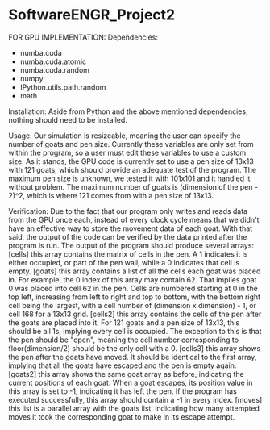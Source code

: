 # SoftwareENGR_Project2

FOR GPU IMPLEMENTATION:
Dependencies:
* numba.cuda
* numba.cuda.atomic
* numba.cuda.random
* numpy
* IPython.utils.path.random
* math

Installation:
Aside from Python and the above mentioned dependencies, nothing should need to be installed.

Usage:
Our simulation is resizeable, meaning the user can specify the number of goats and pen size. Currently these variables are only set from within the program, so a user must edit these variables to use a custom size. As it stands, the GPU code is currently set to use a pen size of 13x13 with 121 goats, which should provide an adequate test of the program. The maximum pen size is unknown, we tested it with 101x101 and it handled it without problem. The maximum number of goats is (dimension of the pen - 2)^2, which is where 121 comes from with a pen size of 13x13.

Verification:
Due to the fact that our program only writes and reads data from the GPU once each, instead of every clock cycle means that we didn't have an effective way to store the movement data of each goat. With that said, the output of the code can be verified by the data printed after the program is run. The output of the program should produce several arrays:
[cells] this array contains the matrix of cells in the pen. A 1 indicates it is either occupied, or part of the pen wall, while a 0 indicates that cell is empty.
[goats] this array contains a list of all the cells each goat was placed in. For example, the 0 index of this array may contain 62. That implies goat 0 was placed into cell 62 in the pen. Cells are numbered starting at 0 in the top left, increasing from left to right and top to bottom, with the bottom right cell being the largest, with a cell number of (dimension x dimension) - 1, or cell 168 for a 13x13 grid.
[cells2] this array contains the cells of the pen after the goats are placed into it. For 121 goats and a pen size of 13x13, this should be all 1s, implying every cell is occupied. The exception to this is that the pen should be "open", meaning the cell number corresponding to floor(dimension/2) should be the only cell with a 0.
[cells3] this array shows the pen after the goats have moved. It should be identical to the first array, implying that all the goats have escaped and the pen is empty again.
[goats2] this array shows the same goat array as before, indicating the current positions of each goat. When a goat escapes, its position value in this array is set to -1, indicating it has left the pen. If the program has executed successfully, this array should contain a -1 in every index.
[moves] this list is a parallel array with the goats list, indicating how many attempted moves it took the corresponding goat to make in its escape attempt.
